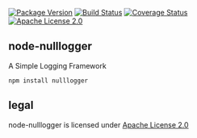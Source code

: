 [![Package Version](https://img.shields.io/npm/v/nulllogger.svg)](https://www.npmjs.org/package/nulllogger) [![Build Status](https://travis-ci.org/NexusTools/node-nulllogger.svg)](https://travis-ci.org/NexusTools/node-nulllogger) [![Coverage Status](https://img.shields.io/coveralls/NexusTools/node-nulllogger.svg)](https://coveralls.io/r/NexusTools/node-nulllogger?branch=master) [![Apache License 2.0](http://img.shields.io/hexpm/l/plug.svg)](http://www.apache.org/licenses/LICENSE-2.0.html)

node-nulllogger
---------------
A Simple Logging Framework

```
npm install nulllogger
```

legal
-----
node-nulllogger is licensed under [Apache License 2.0](LICENSE.md)